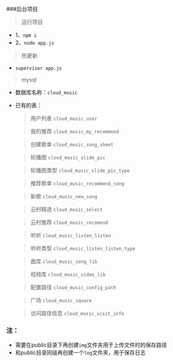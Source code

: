 ###后台项目
> 运行项目
 - 1、`npm i`
 - 2、`node app.js`  
> 热更新
 - `supervisor app.js`

> mysql
- 数据库名称：`cloud_music`
* 已有的表：
    > 用户列表 `cloud_music_user`
    
    > 我的推荐 `cloud_music_my_recommend`
    
    > 创建歌单 `cloud_music_song_sheet`
    
    > 轮播图 `cloud_music_slide_pic`
    
    > 轮播图类型 `cloud_music_slide_pic_type`
    
    > 推荐歌单 `cloud_music_recommend_song`
    
    > 新歌 `cloud_music_new_song`
    
    > 云村精选 `cloud_music_select`
    
    > 云村推荐 `cloud_music_recomend`
    
    > 听听 `cloud_music_listen_listen`
    
    > 听听类型 `cloud_music_listen_listen_type`
    
    > 曲库 `cloud_music_song_lib`
    
    >视频库 `cloud_music_video_lib`
    
    >配置路径 `cloud_music_config_path`
    
    >广场 `cloud_music_square`
    
    >访问路径信息 `cloud_music_visit_info`
    
### 注：
  - 需要在public目录下再创建`img`文件夹用于上传文件时的保存路径
  - 和public目录同级再创建一个`log`文件夹，用于保存日志